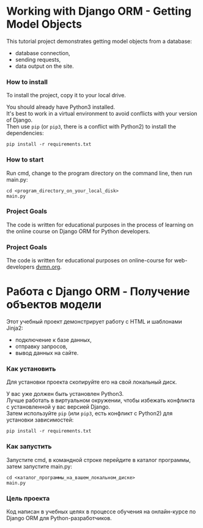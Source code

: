 # Working with Django ORM - Getting Model Objects

This tutorial project demonstrates getting model objects from a database:
* database connection,
* sending requests,
* data output on the site.

### How to install

To install the project, copy it to your local drive.

You should already have Python3 installed.<br>
It's best to work in a virtual environment to avoid conflicts with your version of Django.<br>
Then use `pip` (or `pip3`, there is a conflict with Python2) to install the dependencies:
```
pip install -r requirements.txt
```

### How to start

Run cmd, change to the program directory on the command line, then run main.py:
```
cd <program_directory_on_your_local_disk>
main.py
```

### Project Goals

The code is written for educational purposes in the process of learning on the online course on Django ORM for Python developers.

### Project Goals

The code is written for educational purposes on online-course for web-developers [dvmn.org](https://dvmn.org/).



# Работа с Django ORM - Получение объектов модели

Этот учебный проект демонстрирует работу с HTML и шаблонами Jinja2:
* подключение к базе данных,
* отправку запросов,
* вывод данных на сайте.

### Как установить

Для установки проекта скопируйте его на свой локальный диск.

У вас уже должен быть установлен Python3.<br>
Лучше работать в виртуальном окружении, чтобы избежать конфликта с установленной у вас версией Django.<br>
Затем используйте `pip` (или `pip3`, есть конфликт с Python2) для установки зависимостей:
```
pip install -r requirements.txt
```

### Как запустить

Запустите cmd, в командной строке перейдите в каталог программы, затем запустите main.py:
```
cd <каталог_программы_на_вашем_локальном_диске>
main.py
```

### Цель проекта

Код написан в учебных целях в процессе обучения на онлайн-курсе по Django ORM для Python-разработчиков.
